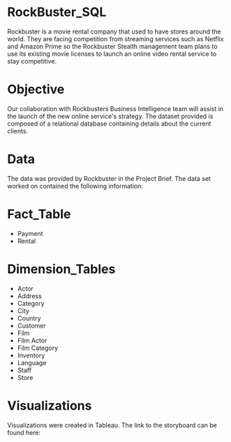 # RockBuster_SQL

Rockbuster is a movie rental company that used to have stores around the world. They are facing competition from streaming services such as Netflix and Amazon Prime so the Rockbuster Stealth management team plans to use its existing movie licenses to launch an online video rental service to stay competitive.
# Objective
Our collaboration with Rockbusters Business Intelligence team will assist in the launch of the new online service's strategy. The dataset provided is composed of a relational database containing details about the current clients.
# Data
The data was provided by Rockbuster in the Project Brief. The data set worked on contained the following information:
# Fact_Table
- Payment
- Rental
# Dimension_Tables
- Actor
- Address
- Category
- City
- Country
- Customer
- Film
- Film Actor
- Film Category
- Inventory
- Language
- Staff
- Store
# Visualizations
Visualizations were created in Tableau. The link to the storyboard can be found here: 
